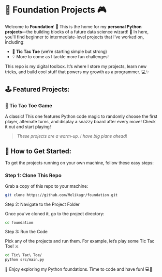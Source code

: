 # 🧩 Foundation Projects 🎮

Welcome to **Foundation**! 🚀 This is the home for my **personal Python projects**—the building blocks of a future data science wizard! 🌟 In here, you'll find beginner to intermediate-level projects that I’ve worked on, including:

- 🧠 **Tic Tac Toe** (we’re starting simple but strong)
- 💡 More to come as I tackle more fun challenges!

This repo is my digital toolbox. It’s where I store my projects, learn new tricks, and build cool stuff that powers my growth as a programmer. 💻✨

## 🕹️ Featured Projects:
### 🎲 Tic Tac Toe Game
A classic! This one features Python code magic to randomly choose the first player, alternate turns, and display a snazzy board after every move! Check it out and start playing!

> _These projects are a warm-up. I have big plans ahead!_

## 🚀 How to Get Started:
To get the projects running on your own machine, follow these easy steps:

### Step 1: Clone This Repo
Grab a copy of this repo to your machine:
```bash
git clone https://github.com/Melikagr/foundation.git
```
Step 2: Navigate to the Project Folder

Once you’ve cloned it, go to the project directory:
```bash
cd foundation
```
Step 3: Run the Code

Pick any of the projects and run them. For example, let’s play some Tic Tac Toe! ⚔️
```bash
cd Tic\ Tac\ Toe/
python src/main.py
```

🌟 Enjoy exploring my Python foundations. Time to code and have fun! 💻🎉
